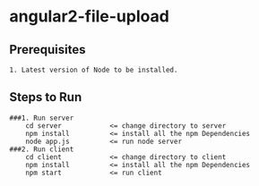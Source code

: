 # angular2-file-upload

## Prerequisites

    1. Latest version of Node to be installed.
	
## Steps to Run
	###1. Run server
		cd server			 <= change directory to server
		npm install          <= install all the npm Dependencies
		node app.js        	 <= run node server
	###2. Run client
		cd client			 <= change directory to client
		npm install          <= install all the npm Dependencies
		npm start        	 <= run client
    